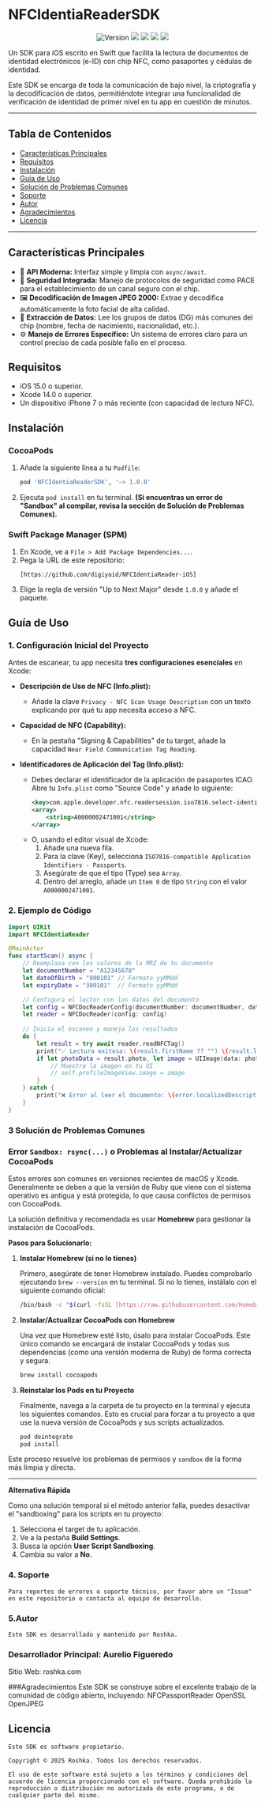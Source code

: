 # NFCIdentiaReaderSDK


<p align="center">
  <img src="https://img.shields.io/badge/version-1.0.0-blue.svg" alt="Version">
  <img src="https://img.shields.io/badge/platform-iOS%2015%2B-blue">
  <img src="https://img.shields.io/badge/Swift-5.5%2B-orange.svg">
  <a href="URL_A_TU_DOCUMENTACION_ONLINE"><img src="https://img.shields.io/badge/documentación-DocC-purple"></a>
  <img src="https://img.shields.io/badge/license-Proprietary-red">
</p>

Un SDK para iOS escrito en Swift que facilita la lectura de documentos de identidad electrónicos (e-ID) con chip NFC, como pasaportes y cédulas de identidad.

Este SDK se encarga de toda la comunicación de bajo nivel, la criptografía y la decodificación de datos, permitiéndote integrar una funcionalidad de verificación de identidad de primer nivel en tu app en cuestión de minutos.

---

## Tabla de Contenidos

- [Características Principales](#-características-principales)
- [Requisitos](#-requisitos)
- [Instalación](#-instalación)
- [Guía de Uso](#-guía-de-uso)
- [Solución de Problemas Comunes](#-solución-de-problemas-comunes)
- [Soporte](#-soporte)
- [Autor](#-autor)
- [Agradecimientos](#-agradecimientos)
- [Licencia](#-licencia)

---

## Características Principales

-   📲 **API Moderna:** Interfaz simple y limpia con `async/await`.
-   🔐 **Seguridad Integrada:** Manejo de protocolos de seguridad como PACE para el establecimiento de un canal seguro con el chip.
-   🖼️ **Decodificación de Imagen JPEG 2000:** Extrae y decodifica automáticamente la foto facial de alta calidad.
-   📄 **Extracción de Datos:** Lee los grupos de datos (DG) más comunes del chip (nombre, fecha de nacimiento, nacionalidad, etc.).
-   ⚙️ **Manejo de Errores Específico:** Un sistema de errores claro para un control preciso de cada posible fallo en el proceso.

## Requisitos

-   iOS 15.0 o superior.
-   Xcode 14.0 o superior.
-   Un dispositivo iPhone 7 o más reciente (con capacidad de lectura NFC).

## Instalación

### CocoaPods

1.  Añade la siguiente línea a tu `Podfile`:
    ```ruby
    pod 'NFCIdentiaReaderSDK', '~> 1.0.0'
    ```
2.  Ejecuta `pod install` en tu terminal.
  **(Si encuentras un error de "Sandbox" al compilar, revisa la sección de Solución de Problemas Comunes).**

### Swift Package Manager (SPM)

1.  En Xcode, ve a `File > Add Package Dependencies...`.
2.  Pega la URL de este repositorio:
    ```
    [https://github.com/digiyoid/NFCIdentiaReader-iOS]
    ```
3.  Elige la regla de versión "Up to Next Major" desde `1.0.0` y añade el paquete.

## Guía de Uso

### 1. Configuración Inicial del Proyecto

Antes de escanear, tu app necesita **tres configuraciones esenciales** en Xcode:

* **Descripción de Uso de NFC (Info.plist):**
    * Añade la clave `Privacy - NFC Scan Usage Description` con un texto explicando por qué tu app necesita acceso a NFC.

* **Capacidad de NFC (Capability):**
    * En la pestaña "Signing & Capabilities" de tu target, añade la capacidad `Near Field Communication Tag Reading`.

* **Identificadores de Aplicación del Tag (Info.plist):**
    * Debes declarar el identificador de la aplicación de pasaportes ICAO. Abre tu `Info.plist` como "Source Code" y añade lo siguiente:
        ```xml
        <key>com.apple.developer.nfc.readersession.iso7816.select-identifiers</key>
        <array>
            <string>A0000002471001</string>
        </array>
        ```
    * O, usando el editor visual de Xcode:
        1.  Añade una nueva fila.
        2.  Para la clave (Key), selecciona `ISO7816-compatible Application Identifiers - Passports`.
        3.  Asegúrate de que el tipo (Type) sea `Array`.
        4.  Dentro del arreglo, añade un `Item 0` de tipo `String` con el valor `A0000002471001`.

### 2. Ejemplo de Código

```swift
import UIKit
import NFCIdentiaReader 

@MainActor
func startScan() async {
    // Reemplaza con los valores de la MRZ de tu documento
    let documentNumber = "A12345678"
    let dateOfBirth = "800101" // Formato yyMMdd
    let expiryDate = "300101"  // Formato yyMMdd

    // Configura el lector con los datos del documento
    let config = NFCDocReaderConfig(documentNumber: documentNumber, dateOfBirth: dateOfBirth, expirationDate: expiryDate)
    let reader = NFCDocReader(config: config)
    
    // Inicia el escaneo y maneja los resultados
    do {
        let result = try await reader.readNFCTag()
        print("✅ Lectura exitosa: \(result.firstName ?? "") \(result.lastName ?? "")")
        if let photoData = result.photo, let image = UIImage(data: photoData) {
            // Muestra la imagen en tu UI
            // self.profileImageView.image = image
        }
    } catch {
        print("❌ Error al leer el documento: \(error.localizedDescription)")
    }
}
```
### 3 Solución de Problemas Comunes

### Error `Sandbox: rsync(...)` o Problemas al Instalar/Actualizar CocoaPods

Estos errores son comunes en versiones recientes de macOS y Xcode. Generalmente se deben a que la versión de Ruby que viene con el sistema operativo es antigua y está protegida, lo que causa conflictos de permisos con CocoaPods.

La solución definitiva y recomendada es usar **Homebrew** para gestionar la instalación de CocoaPods.

**Pasos para Solucionarlo:**

1.  **Instalar Homebrew (si no lo tienes)**

    Primero, asegúrate de tener Homebrew instalado. Puedes comprobarlo ejecutando `brew --version` en tu terminal. Si no lo tienes, instálalo con el siguiente comando oficial:
    ```sh
    /bin/bash -c "$(curl -fsSL [https://raw.githubusercontent.com/Homebrew/install/HEAD/install.sh](https://raw.githubusercontent.com/Homebrew/install/HEAD/install.sh))"
    ```

2.  **Instalar/Actualizar CocoaPods con Homebrew**

    Una vez que Homebrew esté listo, úsalo para instalar CocoaPods. Este único comando se encargará de instalar CocoaPods y todas sus dependencias (como una versión moderna de Ruby) de forma correcta y segura.
    ```sh
    brew install cocoapods
    ```

3.  **Reinstalar los Pods en tu Proyecto**

    Finalmente, navega a la carpeta de tu proyecto en la terminal y ejecuta los siguientes comandos. Esto es crucial para forzar a tu proyecto a que use la nueva versión de CocoaPods y sus scripts actualizados.
    ```sh
    pod deintegrate
    pod install
    ```

Este proceso resuelve los problemas de permisos y `sandbox` de la forma más limpia y directa.

---
**Alternativa Rápida**

Como una solución temporal si el método anterior falla, puedes desactivar el "sandboxing" para los scripts en tu proyecto:
1.  Selecciona el target de tu aplicación.
2.  Ve a la pestaña **Build Settings**.
3.  Busca la opción **User Script Sandboxing**.
4.  Cambia su valor a **No**.

### 4. Soporte
    Para reportes de errores o soporte técnico, por favor abre un "Issue" en este repositorio o contacta al equipo de desarrollo.

### 5.Autor
    Este SDK es desarrollado y mantenido por Roshka.

### Desarrollador Principal: Aurelio Figueredo

Sitio Web: roshka.com

###Agradecimientos
    Este SDK se construye sobre el excelente trabajo de la comunidad de código abierto, incluyendo:
    NFCPassportReader
    OpenSSL
    OpenJPEG

## Licencia
    Este SDK es software propietario.

    Copyright © 2025 Roshka. Todos los derechos reservados.

    El uso de este software está sujeto a los términos y condiciones del acuerdo de licencia proporcionado con el software. Queda prohibida la reproducción o distribución no autorizada de este programa, o de cualquier parte del mismo.

